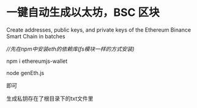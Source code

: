 # 一键自动生成以太坊，BSC 区块

   Create addresses, public keys, and private keys of the Ethereum Binance Smart Chain in batches 



*//先在npm中安装eth的依赖库(fs模块一样的方式安装)*

 npm i ethereumjs-wallet 

node genEth.js

即可

生成私钥存在了根目录下的txt文件里

